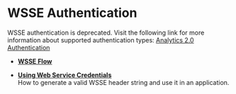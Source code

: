 # WSSE Authentication

WSSE authentication is deprecated. Visit the following link for more information about supported authentication types: [Analytics 2.0 Authentication](https://github.com/AdobeDocs/analytics-2.0-apis/blob/master/README.md#authentication)


-   **[WSSE Flow](wsse_flow.md)**  
 
-   **[Using Web Service Credentials](using_web_service_credentials.md)**  
How to generate a valid WSSE header string and use it in an application.

